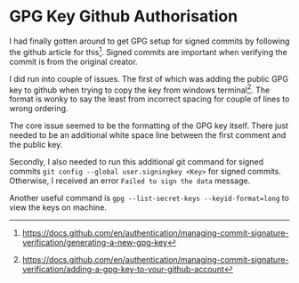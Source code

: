 # GPG Key Github Authorisation

I had finally gotten around to get GPG setup for signed commits
by following the github article for this[^1]. Signed commits are important
when verifying the commit is from the original creator.

I did run into couple of issues. The first of which was adding the
public GPG key to github when trying to copy the key from windows
terminal[^2]. The format is wonky to say the least from incorrect spacing
for couple of lines to wrong ordering.

The core issue seemed to be the formatting of the GPG key itself. There
just needed to be an additional white space line between the first
comment and the public key.

Secondly, I also needed to run this additional git command for signed
commits `git config --global user.signingkey <Key>` for signed commits.
Otherwise, I received an error `Failed to sign the data` message.

Another useful command is `gpg --list-secret-keys --keyid-format=long`
to view the keys on machine.

[^1]:https://docs.github.com/en/authentication/managing-commit-signature-verification/generating-a-new-gpg-key
[^2]:https://docs.github.com/en/authentication/managing-commit-signature-verification/adding-a-gpg-key-to-your-github-account
